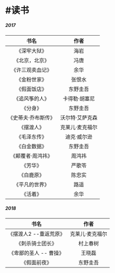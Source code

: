 # \#读书

##### 2017

| 书名 | 作者 |
| :---: | :---: |
| 《深牢大狱》 | 海岩 |
| 《北京，北京》 | 冯唐 |
| 《许三观卖血记》 | 余华 |
| 《金粉世家》 | 张恨水 |
| 《假面饭店》 | 东野圭吾 |
| 《追风筝的人》 | 卡得勒·胡塞尼 |
| 《分身》 | 东野圭吾 |
| 《史蒂夫·乔布斯传》 | 沃尔特·艾萨克森 |
| 《摆渡人》 | 克莱儿·麦克福尔 |
| 《毛泽东传》 | 迪克·威尔逊 |
| 《白金数据》 | 东野圭吾 |
| 《颠覆者·周鸿祎》 | 周鸿祎 |
| 《芳华》 | 严歌苓 |
| 《白鹿原》 | 陈忠实 |
| 《平凡的世界》 | 路遥 |
| 《活着》 | 余华 |

##### 2018

| 书名 | 作者 |
| :---: | :---: |
| 《摆渡人2 --重返荒原》 | 克莱儿·麦克福尔 |
| 《刺杀骑士团长》 | 村上春树 |
| 《卑鄙的圣人 -- 曹操》 | 王晓磊 |
| 《假面前夜》 | 东野圭吾 |



